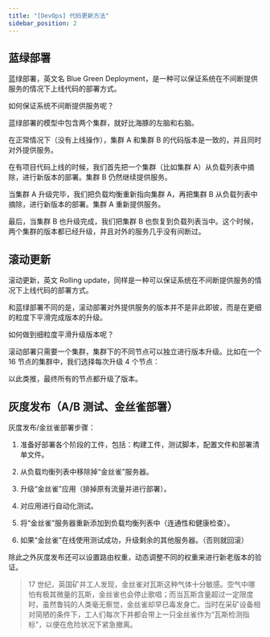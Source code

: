 ```yaml
---
title: "[DevOps] 代码更新方法"
sidebar_position: 2
---
```


## 蓝绿部署

蓝绿部署，英文名 Blue Green Deployment，是一种可以保证系统在不间断提供服务的情况下上线代码的部署方式。

如何保证系统不间断提供服务呢？

蓝绿部署的模型中包含两个集群，就好比海豚的左脑和右脑。

在正常情况下（没有上线操作），集群 A 和集群 B 的代码版本是一致的，并且同时对外提供服务。

在有项目代码上线的时候，我们首先把一个集群（比如集群 A）从负载列表中摘除，进行新版本的部署。集群 B 仍然继续提供服务。

当集群 A 升级完毕，我们把负载均衡重新指向集群 A，再把集群 B 从负载列表中摘除，进行新版本的部署。集群 A 重新提供服务。

最后，当集群 B 也升级完成，我们把集群 B 也恢复到负载列表当中。这个时候，两个集群的版本都已经升级，并且对外的服务几乎没有间断过。

## 滚动更新

滚动更新，英文 Rolling update，同样是一种可以保证系统在不间断提供服务的情况下上线代码的部署方式。

和蓝绿部署不同的是，滚动部署对外提供服务的版本并不是非此即彼，而是在更细的粒度下平滑完成版本的升级。

如何做到细粒度平滑升级版本呢？

滚动部署只需要一个集群，集群下的不同节点可以独立进行版本升级。比如在一个 16 节点的集群中，我们选择每次升级 4 个节点：

以此类推，最终所有的节点都升级了版本。

## 灰度发布（A/B 测试、金丝雀部署）

灰度发布/金丝雀部署步骤：

1. 准备好部署各个阶段的工件，包括：构建工件，测试脚本，配置文件和部署清单文件。

2. 从负载均衡列表中移除掉“金丝雀”服务器。

3. 升级“金丝雀”应用（排掉原有流量并进行部署）。

4. 对应用进行自动化测试。

5. 将“金丝雀”服务器重新添加到负载均衡列表中（连通性和健康检查）。

6. 如果“金丝雀”在线使用测试成功，升级剩余的其他服务器。（否则就回滚）

除此之外灰度发布还可以设置路由权重，动态调整不同的权重来进行新老版本的验证。

> 17 世纪，英国矿井工人发现，金丝雀对瓦斯这种气体十分敏感。空气中哪怕有极其微量的瓦斯，金丝雀也会停止歌唱；而当瓦斯含量超过一定限度时，虽然鲁钝的人类毫无察觉，金丝雀却早已毒发身亡。当时在采矿设备相对简陋的条件下，工人们每次下井都会带上一只金丝雀作为“瓦斯检测指标”，以便在危险状况下紧急撤离。
